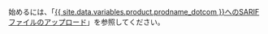 始めるには、「[{{ site.data.variables.product.prodname_dotcom }}へのSARIFファイルのアップロード](/github/finding-security-vulnerabilities-and-errors-in-your-code/uploading-a-sarif-file-to-github)」を参照してください。
